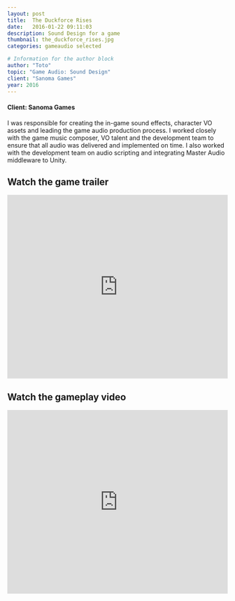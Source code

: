 ```yaml
---
layout: post
title:  The Duckforce Rises
date:   2016-01-22 09:11:03
description: Sound Design for a game
thumbnail: the_duckforce_rises.jpg
categories: gameaudio selected

# Information for the author block
author: "Toto"
topic: "Game Audio: Sound Design"
client: "Sanoma Games"
year: 2016
---
```


#### Client: Sanoma Games
I was responsible for creating the in-game sound effects, character VO assets and leading the game audio production process. I worked closely with the game music composer, VO talent and the development team to ensure that all audio was delivered and implemented on time. I also worked with the development team on audio scripting and integrating Master Audio middleware to Unity.

## Watch the game trailer

<div class="resp-container">
<iframe class="resp-iframe" width="100%" height="420" src="https://www.youtube.com/embed/TtxjImDy9rk" frameborder="0" allow="autoplay; encrypted-media" allowfullscreen></iframe>
</div>

## Watch the gameplay video

<div class="resp-container">
<iframe class="resp-iframe" width="100%" height="420" src="https://www.youtube.com/embed/kDou4a148aA" frameborder="0" allow="autoplay; encrypted-media" allowfullscreen></iframe>
</div>